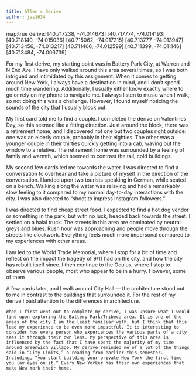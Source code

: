 ```yaml
---
title: Allen's Derive
author: jas1634
---
```

map:true
derive:
[40.717238, -74.014673]
[40.717774, -74.014193]
[40.718140, -74.015036]
[40.715062, -74.017215]
[40.713777, -74.013947]
[40.713456, -74.013217]
[40.711406, -74.012599]
[40.711399, -74.011146]
[40.713484, -74.006739]

For my first derive, my starting point was in Battery Park City, at Warren and N End Ave. I have only walked around this area several times, so I was both intrigued and intimidated by this assignment. When it comes to getting around New York, I always have a destination in mind, and I don’t spend much time wandering. Additionally, I usually either know exactly where to go or rely on my phone to navigate me. I always listen to music when I walk, so not doing this was a challenge. However, I found myself noticing the sounds of the city that I usually block out.


My first card told me to find a couple. I completed the derive on Valentines Day, so this seemed like a fitting direction. Just around the block, there was a retirement home, and I discovered not one but two couples right outside: one was an elderly couple, probably in their eighties. The other was a younger couple in their thirties quickly getting into a cab, waving out the window to a relative. The retirement home was surrounded by a feeling of family and warmth, which seemed to contrast the tall, cold buildings.


My second few cards led me towards the water. I was directed to find a conversation to overhear and take a picture of myself in the direction of the conversation. I landed upon two tourists speaking in German, while seated on a bench. Walking along the water was relaxing and had a remarkably slow feeling to it compared to my normal day-to-day interactions with the city. I was also directed to “shoot to impress Instagram followers.”


I was directed to find cheap street food. I expected to find a hot dog vendor or something in the park, but with no luck, headed back towards the street. I settled on a halal truck. The streets in this area are dominated by neutral greys and blues. Rush hour was approaching and people move through the streets like clockwork. Everything feels much more impersonal compared to my experiences with other areas.


I am led to the World Trade Memorial, where I stop for a bit of time and reflect on the impact the tragedy of 9/11 had on the city, and how the city has rebuilt itself since. I then continue to the Oculus, where I stop to observe various people, most who appear to be in a hurry. However, some of them


A few cards later, and I walk around City Hall — the architecture stood out to me in contrast to the buildings that surrounded it. For the rest of my derive I paid attention to the differences in architecture.


	When I first went out to complete my derive, I was unsure what I would find upon exploring the Battery Park/Tribeca area. It is one of the areas of the city I am the least familiar with, but I think that this lead my experience to be even more impactful. It is interesting to consider how every person who experiences the various parts of a city sees it through their own lens. My perspective of this area is influenced by the fact that I have spent the majority of my time around Greenwich Village. My derive reminded me of a lot of the things said in “City Limits,” a reading from earlier this semester. Including, “you start building your private New York the first time you lay eyes on it.” Every New Yorker has their own experiences that make New York their home.
